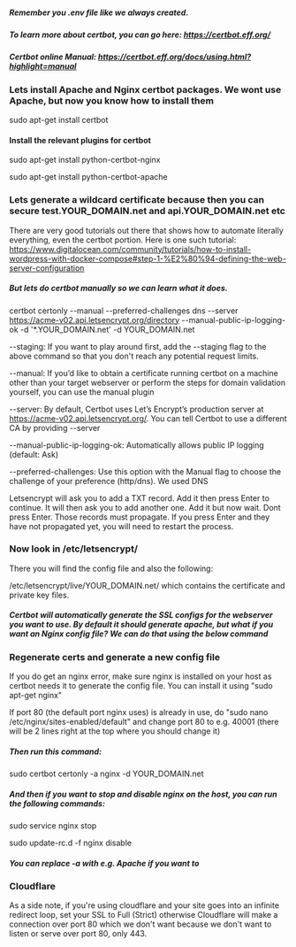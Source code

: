 ##### Remember you .env file like we always created.
##### To learn more about certbot, you can go here: https://certbot.eff.org/
##### Certbot online Manual: https://certbot.eff.org/docs/using.html?highlight=manual

### Lets install Apache and Nginx certbot packages. We wont use Apache, but now you know how to install them
sudo apt-get install certbot

#### Install the relevant plugins for certbot

sudo apt-get install python-certbot-nginx

sudo apt-get install python-certbot-apache

### Lets generate a wildcard certificate because then you can secure test.YOUR_DOMAIN.net and api.YOUR_DOMAIN.net etc

There are very good tutorials out there that shows how to automate literally everything, even the certbot portion. Here is one such tutorial: https://www.digitalocean.com/community/tutorials/how-to-install-wordpress-with-docker-compose#step-1-%E2%80%94-defining-the-web-server-configuration

##### But lets do certbot manually so we can learn what it does.
certbot certonly --manual --preferred-challenges dns --server https://acme-v02.api.letsencrypt.org/directory --manual-public-ip-logging-ok -d '*.YOUR_DOMAIN.net' -d YOUR_DOMAIN.net

--staging: If you want to play around first, add the --staging flag to the above command so that you don't reach any potential request limits.

--manual: If you’d like to obtain a certificate running certbot on a machine other than your target webserver or perform the steps for domain validation yourself, you can use the manual plugin

--server: By default, Certbot uses Let’s Encrypt’s production server at https://acme-v02.api.letsencrypt.org/. You can tell Certbot to use a different CA by providing --server

--manual-public-ip-logging-ok: Automatically allows public IP logging (default: Ask)

--preferred-challenges: Use this option with the Manual flag to choose the challenge of your preference (http/dns). We used DNS


Letsencrypt will ask you to add a TXT record. Add it then press Enter to continue. It will then ask you to add another one. Add it but now wait. Dont press Enter. Those records must propagate. If you press Enter and they have not propagated yet, you will need to restart the process.


### Now look in /etc/letsencrypt/
There you will find the config file and also the following:

/etc/letsencrypt/live/YOUR_DOMAIN.net/ which contains the certificate and private key files.

##### Certbot will automatically generate the SSL configs for the webserver you want to use. By default it should generate apache, but what if you want an Nginx config file? We can do that using the below command


### Regenerate certs and generate a new config file
If you do get an nginx error, make sure nginx is installed on your host as certbot needs it to generate the config file. You can install it using "sudo apt-get nginx"

If port 80 (the default port nginx uses) is already in use, do "sudo nano /etc/nginx/sites-enabled/default" and change port 80 to e.g. 40001 (there will be 2 lines right at the top where you should change it)

##### Then run this command: 
sudo certbot certonly -a nginx -d YOUR_DOMAIN.net

##### And then if you want to stop and disable nginx on the host, you can run the following commands:

sudo service nginx stop

sudo update-rc.d -f nginx disable

##### You can replace -a with e.g. Apache if you want to

### Cloudflare
As a side note, if you're using cloudflare and your site goes into an infinite redirect loop, set your SSL to Full (Strict) otherwise Cloudflare will make a connection over port 80 which we don't want because we don't want to listen or serve over port 80, only 443.
